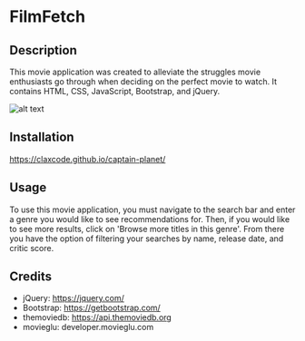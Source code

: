 # FilmFetch

## Description

This movie application was created to alleviate the struggles movie enthusiasts go through when deciding on the perfect movie to watch. It contains HTML, CSS, JavaScript, Bootstrap, and jQuery.

![alt text](../captain-planet/Assets/images/Movie%20Info.png)

## Installation

https://claxcode.github.io/captain-planet/

## Usage

To use this movie application, you must navigate to the search bar and enter a genre you would like to see recommendations for. Then, if you would like to see more results, click on 'Browse more titles in this genre'. From there you have the option of filtering your searches by name, release date, and critic score.

## Credits

- jQuery: https://jquery.com/
- Bootstrap: https://getbootstrap.com/
- themoviedb: https://api.themoviedb.org
- movieglu: developer.movieglu.com
